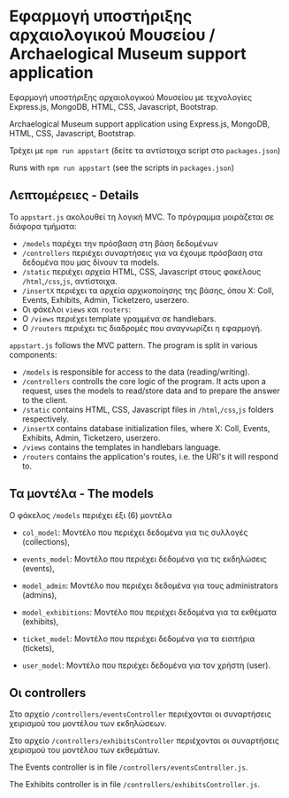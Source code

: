 # Εφαρμογή υποστήριξης αρχαιολογικού Μουσείου / Archaelogical Museum support application

Εφαρμογή υποστήριξης αρχαιολογικού Μουσείου με τεχνολογίες Express.js, MongoDB, HTML, CSS, Javascript, Bootstrap.

Archaelogical Museum support application using Express.js, MongoDB, HTML, CSS, Javascript, Bootstrap.

Τρέχει με `npm run appstart` (δείτε τα αντίστοιχα script στο `packages.json`)

Runs with `npm run appstart` (see the scripts in `packages.json`)
## Λεπτομέρειες - Details

Το `appstart.js` ακολουθεί τη λογική MVC. Το πρόγραμμα μοιράζεται σε διάφορα τμήματα: 
 - `/models` παρέχει την πρόσβαση στη βάση δεδομένων
 - `/controllers` περιέχει συναρτήσεις για να έχουμε πρόσβαση στα δεδομένα που μας δίνουν τα models.
 - `/static` περιέχει αρχεία HTML, CSS, Javascript στους φακέλους `/html`,`/css`,`js`, αντίστοιχα. 
 - `/insertX` περιέχει τα αρχεία αρχικοποίησης της βάσης, όπου Χ: Coll, Events, Exhibits, Admin, Ticketzero, userzero.
 - Οι φάκελοι `views` και `routers`:
  - Ο `/views` περιέχει template γραμμένα σε handlebars.
  - Ο `/routers` περιέχει τις διαδρομές που αναγνωρίζει η εφαρμογή.

`appstart.js` follows the MVC pattern. The program is split in various components: 
- `/models` is responsible for access to the data (reading/writing).
- `/controllers` controlls the core logic of the program. It acts upon a request, uses the models to read/store data and to prepare the answer to the client.
- `/static` contains HTML, CSS, Javascript files in `/html`,`/css`,`js` folders respectively.
- `/insertX` contains database initialization files, where Χ: Coll, Events, Exhibits, Admin, Ticketzero, userzero.
- `/views` contains the templates in handlebars language.
- `/routers` contains the application's routes, i.e. the URI's it will respond to.
## Τα μοντέλα - The models
Ο φάκελος `/models` περιέχει έξι (6) μοντέλα

- `col_model`: Μοντέλο που περιέχει δεδομένα για τις συλλογές (collections),

- `events_model`: Μοντέλο που περιέχει δεδομένα για τις εκδηλώσεις (events),

- `model_admin`: Μοντέλο που περιέχει δεδομένα για τoυς administrators (admins),

- `model_exhibitions`: Μοντέλο που περιέχει δεδομένα για τα εκθέματα (exhibits),

- `ticket_model`: Μοντέλο που περιέχει δεδομένα για τα εισιτήρια (tickets),

- `user_model`: Μοντέλο που περιέχει δεδομένα για τον χρήστη (user).
## Οι controllers
Στο αρχείο `/controllers/eventsController` περιέχονται οι συναρτήσεις χειρισμού του μοντέλου των εκδηλώσεων.

Στο αρχείο `/controllers/exhibitsController` περιέχονται οι συναρτήσεις χειρισμού του μοντέλου των εκθεμάτων.

The Events controller is in file `/controllers/eventsController.js`.

The Exhibits controller is in file `/controllers/exhibitsController.js`.

<!-- ```javascript
const model = require('../model/task-list-model-no-db.js');
// const model = require('../model/task-list-model-mongo.js');
// const model = require('../model/task-list-model-postgres.js');
``` -->
